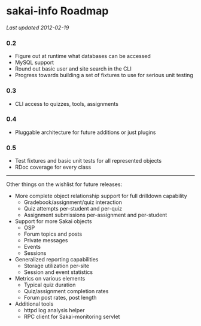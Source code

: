 # sakai-info Roadmap #

*Last updated 2012-02-19*

### 0.2 ###

* Figure out at runtime what databases can be accessed
* MySQL support
* Round out basic user and site search in the CLI
* Progress towards building a set of fixtures to use for serious unit testing

### 0.3 ###

* CLI access to quizzes, tools, assignments

### 0.4 ###

* Pluggable architecture for future additions or just plugins

### 0.5 ###

* Test fixtures and basic unit tests for all represented objects
* RDoc coverage for every class

------

Other things on the wishlist for future releases:

* More complete object relationship support for full drilldown capability
  * Gradebook/assignment/quiz interaction
  * Quiz attempts per-student and per-quiz
  * Assignment submissions per-assignment and per-student
* Support for more Sakai objects
  * OSP
  * Forum topics and posts
  * Private messages
  * Events
  * Sessions
* Generalized reporting capabilities
  * Storage utilization per-site
  * Session and event statistics
* Metrics on various elements
  * Typical quiz duration
  * Quiz/assignment completion rates
  * Forum post rates, post length
* Additional tools
  * httpd log analysis helper
  * RPC client for Sakai-monitoring servlet

